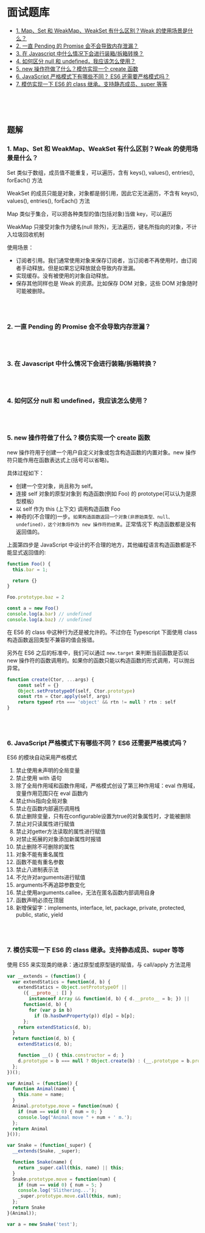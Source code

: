# 面试题库

- [1. Map、Set 和 WeakMap、WeakSet 有什么区别？Weak 的使用场景是什么？](#1)
- [2. 一直 Pending 的 Promise 会不会导致内存泄漏？](#2)
- [3. 在 Javascript 中什么情况下会进行装箱/拆箱转换？](#3)
- [4. 如何区分 null 和 undefined，我应该怎么使用？](#4)
- [5. new 操作符做了什么？模仿实现一个 create 函数](#5)
- [6. JavaScript 严格模式下有哪些不同？ ES6 还需要严格模式吗？](#6)
- [7. 模仿实现一下 ES6 的 class 继承。支持静态成员、super 等等](#7)

<br>
<br>
<br>

## 题解

<h3 id="1">1. Map、Set 和 WeakMap、WeakSet 有什么区别？Weak 的使用场景是什么？</h3>

Set 类似于数组，成员值不能重复，可以遍历，含有 keys(), values(), entries(), forEach() 方法

WeakSet 的成员只能是对象，对象都是弱引用，因此它无法遍历，不含有 keys(), values(), entries(), forEach() 方法

Map 类似于集合，可以把各种类型的值(包括对象)当做 key，可以遍历

WeakMap 只接受对象作为键名(null 除外)，无法遍历，键名所指向的对象，不计入垃圾回收机制

使用场景：

- 订阅者引用。我们通常使用对象来保存订阅者，当订阅者不再使用时，由订阅者手动释放。但是如果忘记释放就会导致内存泄漏。
- 实现缓存。没有被使用的对象自动释放。
- 保存其他同样也是 Weak 的资源。比如保存 DOM 对象，这些 DOM 对象随时可能被删除。

<br>
<br>

<h3 id="2">2. 一直 Pending 的 Promise 会不会导致内存泄漏？</h3>

<br>
<br>

<h3 id="3">3. 在 Javascript 中什么情况下会进行装箱/拆箱转换？</h3>

<br>
<br>

<h3 id="4">4. 如何区分 null 和 undefined，我应该怎么使用？</h3>

<br>
<br>

<h3 id="5">5. new 操作符做了什么？模仿实现一个 create 函数</h3>

new 操作符用于创建一个用户自定义对象或包含构造函数的内置对象。new 操作符只能作用在函数表达式上(括号可以省略)。

具体过程如下：

- 创建一个空对象，尚且称为 self。
- 连接 self 对象的原型对象到 构造函数(例如 Foo) 的 prototype(可以认为是原型模板)
- 以 self 作为 this (上下文) 调用构造函数 Foo
- 神奇的(不合理的)一步。`如果构造函数返回一个对象(非原始类型、null、undefined)，这个对象将作为 new 操作符的结果`。正常情况下 构造函数都是没有返回值的。

上面第四步是 JavaScript 中设计的不合理的地方，其他编程语言构造函数都是不能显式返回值的:

```jsx
function Foo() {
  this.bar = 1;

  return {}
}

Foo.prototype.baz = 2

const a = new Foo()
console.log(a.bar) // undefined
console.log(a.baz) // undefined
```

在 ES6 的 class 中这种行为还是被允许的。不过你在 Typescript 下面使用 class 构造函数返回类型不兼容的值会报错。

另外在 ES6 之后的标准中，我们可以通过 `new.target` 来判断当前函数是否以 new 操作符的函数调用的。如果你的函数只能以构造函数的形式调用，可以抛出异常。

```jsx
function create(Ctor, ...args) {
    const self = {}
    Object.setPrototypeOf(self, Ctor.prototype)
    const rtn = Ctor.apply(self, args)
    return typeof rtn === 'object' && rtn != null ? rtn : self
}
```

<br>
<br>

<h3 id="6">6. JavaScript 严格模式下有哪些不同？ ES6 还需要严格模式吗？</h3>

ES6 的模块自动采用严格模式

1. 禁止使用未声明的全局变量
2. 禁止使用 with 语句
3. 除了全局作用域和函数作用域，严格模式创设了第三种作用域：eval 作用域，变量作用范围只在 eval 函数内
4. 禁止this指向全局对象
5. 禁止在函数内部遍历调用栈
6. 禁止删除变量，只有在configurable设置为true的对象属性时，才能被删除
7. 禁止对只读属性进行赋值
8. 禁止对getter方法读取的属性进行赋值
9. 对禁止拓展的对象添加新属性时报错
10. 禁止删除不可删除的属性
11. 对象不能有重名属性
12. 函数不能有重名参数
13. 禁止八进制表示法
14. 不允许对arguments进行赋值
15. arguments不再追踪参数变化
16. 禁止使用arguments.callee，无法在匿名函数内部调用自身
17. 函数声明必须在顶层
18. 新增保留字：implements, interface, let, package, private, protected, public, static, yield

<br>
<br>

<h3 id="7">7. 模仿实现一下 ES6 的 class 继承。支持静态成员、super 等等</h3>

使用 ES5 来实现类的继承：通过原型或原型链的赋值，与 call/apply 方法混用

```js
var __extends = (function() {
  var extendStatics = function(d, b) {
    extendStatics = Object.setPrototypeOf ||
      ({ __proto__: [] }
        instanceof Array && function(d, b) { d.__proto__ = b; }) ||
      function(d, b) {
        for (var p in b)
          if (b.hasOwnProperty(p)) d[p] = b[p];
      };
    return extendStatics(d, b);
  }
  return function(d, b) {
    extendStatics(d, b);

    function __() { this.constructor = d; }
    d.prototype = b === null ? Object.create(b) : (__.prototype = b.prototype, new __());
  };
})();

var Animal = (function() {
  function Animal(name) {
    this.name = name;
  }
  Animal.prototype.move = function(num) {
    if (num == void 0) { num = 0; }
    console.log("Animal move " + num + ' m.');
  };
  return Animal
}());

var Snake = (function(_super) {
  __extends(Snake, _super);

  function Snake(name) {
    return _super.call(this, name) || this;
  }
  Snake.prototype.move = function(num) {
    if (num == void 0) { num = 5; }
    console.log('Slithering...');
    _super.prototype.move.call(this, num);
  };
  return Snake
}(Animal));

var a = new Snake('test');
```
